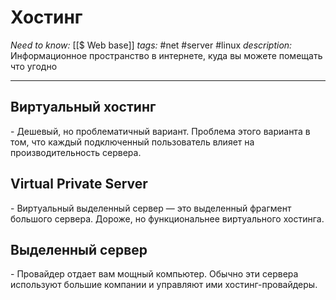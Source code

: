 # Хостинг
*Need to know:* [[$ Web base]]
*tags:* #net #server #linux
*description:* Информационное пространство в интернете, куда вы можете помещать что угодно

---
## Виртуальный хостинг
\- Дешевый, но проблематичный вариант. Проблема этого варианта в том, что каждый подключенный пользователь влияет на производительность сервера.

## Virtual Private Server
\- Виртуальный выделенный сервер — это выделенный фрагмент большого сервера. Дороже, но функциональнее виртуального хостинга.

## Выделенный сервер
\- Провайдер отдает вам мощный компьютер. Обычно эти сервера используют большие компании и управляют ими хостинг-провайдеры.